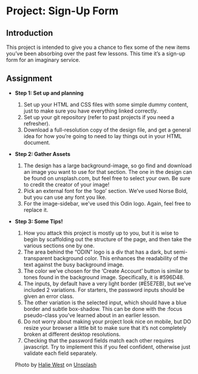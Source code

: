 # Project: Sign-Up Form

## Introduction

This project is intended to give you a chance to flex some of the new items you’ve been absorbing over the past few lessons. This time it’s a sign-up form for an imaginary service.

## Assignment

- **Step 1: Set up and planning**
    1. Set up your HTML and CSS files with some simple dummy content, just to make sure you have everything linked correctly.
    2. Set up your git repository (refer to past projects if you need a refresher).
    3. Download a full-resolution copy of the design file, and get a general idea for how you’re going to need to lay things out in your HTML document.

- **Step 2: Gather Assets**
    1. The design has a large background-image, so go find and download an image you want to use for that section. The one in the design can be found on unsplash.com, but feel free to select your own. Be sure to credit the creator of your image!
    2. Pick an external font for the ‘logo’ section. We’ve used Norse Bold, but you can use any font you like.
    3. For the image-sidebar, we’ve used this Odin logo. Again, feel free to replace it.

- **Step 3: Some Tips!**
    1. How you attack this project is mostly up to you, but it is wise to begin by scaffolding out the structure of the page, and then take the various sections one by one.
    2. The area behind the “ODIN” logo is a div that has a dark, but semi-transparent background color. This enhances the readability of the text against the busy background image.
    3. The color we’ve chosen for the ‘Create Account’ button is similar to tones found in the background image. Specifically, it is #596D48.
    4. The inputs, by default have a very light border (#E5E7EB), but we’ve included 2 variations. For starters, the password inputs should be given an error class.
    5. The other variation is the selected input, which should have a blue border and subtle box-shadow. This can be done with the :focus pseudo-class you’ve learned about in an earlier lesson.
    6. Do not worry about making your project look nice on mobile, but DO resize your browser a little bit to make sure that it’s not completely broken at different desktop resolutions.
    7. Checking that the password fields match each other requires javascript. Try to implement this if you feel confident, otherwise just validate each field separately.

    Photo by <a href="https://unsplash.com/@haliewestphoto?utm_source=unsplash&utm_medium=referral&utm_content=creditCopyText">Halie West</a> on <a href="https://unsplash.com/?utm_source=unsplash&utm_medium=referral&utm_content=creditCopyText">Unsplash</a>
  